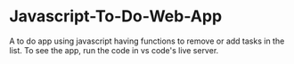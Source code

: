 # Javascript-To-Do-Web-App
A to do app using javascript having functions to remove or add tasks in the list.
To see the app, run the code in vs code's live server.
